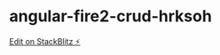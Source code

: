 # angular-fire2-crud-hrksoh

[Edit on StackBlitz ⚡️](https://stackblitz.com/edit/angular-fire2-crud-hrksoh)